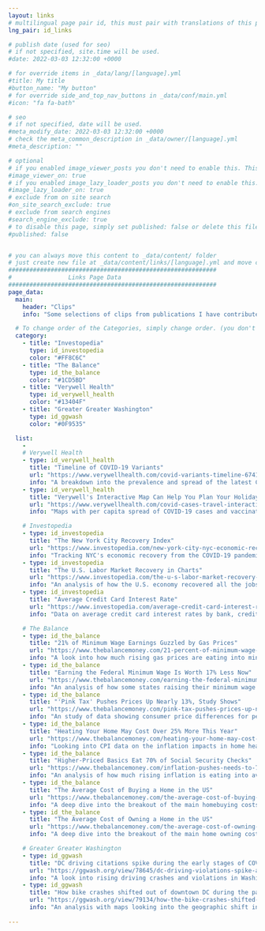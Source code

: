 ```yaml
---
layout: links
# multilingual page pair id, this must pair with translations of this page. (This name must be unique)
lng_pair: id_links

# publish date (used for seo)
# if not specified, site.time will be used.
#date: 2022-03-03 12:32:00 +0000

# for override items in _data/lang/[language].yml
#title: My title
#button_name: "My button"
# for override side_and_top_nav_buttons in _data/conf/main.yml
#icon: "fa fa-bath"

# seo
# if not specified, date will be used.
#meta_modify_date: 2022-03-03 12:32:00 +0000
# check the meta_common_description in _data/owner/[language].yml
#meta_description: ""

# optional
# if you enabled image_viewer_posts you don't need to enable this. This is only if image_viewer_posts = false
#image_viewer_on: true
# if you enabled image_lazy_loader_posts you don't need to enable this. This is only if image_lazy_loader_posts = false
#image_lazy_loader_on: true
# exclude from on site search
#on_site_search_exclude: true
# exclude from search engines
#search_engine_exclude: true
# to disable this page, simply set published: false or delete this file
#published: false


# you can always move this content to _data/content/ folder
# just create new file at _data/content/links/[language].yml and move content below.
###########################################################
#                Links Page Data
###########################################################
page_data:
  main:
    header: "Clips"
    info: "Some selections of clips from publications I have contributed to:"

  # To change order of the Categories, simply change order. (you don't need to change list order.)
  category:
    - title: "Investopedia"
      type: id_investopedia
      color: "#FF8C6C"
    - title: "The Balance"
      type: id_the_balance
      color: "#1CD5BD"
    - title: "Verywell Health"
      type: id_verywell_health
      color: "#13404F"
    - title: "Greater Greater Washington"
      type: id_ggwash
      color: "#0F9535"

  list:
    -
    # Verywell Health
    - type: id_verywell_health
      title: "Timeline of COVID-19 Variants"
      url: "https://www.verywellhealth.com/covid-variants-timeline-6741198"
      info: "A breakdown into the prevalence and spread of the latest COVID-19 variants."
    - type: id_verywell_health
      title: "Verywell's Interactive Map Can Help You Plan Your Holiday Travel"
      url: "https://www.verywellhealth.com/covid-cases-travel-interactive-map-5208431"
      info: "Maps with per capita spread of COVID-19 cases and vaccination rates by states."

    # Investopedia
    - type: id_investopedia
      title: "The New York City Recovery Index"
      url: "https://www.investopedia.com/new-york-city-nyc-economic-recovery-index-5072042"
      info: "Tracking NYC's economic recovery from the COVID-19 pandemic."
    - type: id_investopedia
      title: "The U.S. Labor Market Recovery in Charts"
      url: "https://www.investopedia.com/the-u-s-labor-market-recovery-in-charts-6541384"
      info: "An analysis of how the U.S. economy recovered all the jobs it lost in the COVID-19 pandemic recession."
    - type: id_investopedia
      title: "Average Credit Card Interest Rate"
      url: "https://www.investopedia.com/average-credit-card-interest-rate-5076674"
      info: "Data on average credit card interest rates by bank, credit score, and card type."

    # The Balance
    - type: id_the_balance
      title: "21% of Minimum Wage Earnings Guzzled by Gas Prices"
      url: "https://www.thebalancemoney.com/21-percent-of-minimum-wage-earnings-guzzled-by-gas-prices-5425525"
      info: "A look into how much rising gas prices are eating into minimum wage worker's earnings."
    - type: id_the_balance
      title: "Earning the Federal Minimum Wage Is Worth 17% Less Now"
      url: "https://www.thebalancemoney.com/earning-the-federal-minimum-wage-is-worth-17-percent-less-now-5270858"
      info: "An analysis of how some states raising their minimum wage has changed the overall minimum wage workforce."
    - type: id_the_balance
      title: "'Pink Tax' Pushes Prices Up Nearly 13%, Study Shows"
      url: "https://www.thebalancemoney.com/pink-tax-pushes-prices-up-nearly-13-percent-study-finds-5222209"
      info: "An study of data showing consumer price differences for personal care products marketed to men and women."
    - type: id_the_balance
      title: "Heating Your Home May Cost Over 25% More This Year"
      url: "https://www.thebalancemoney.com/heating-your-home-may-cost-over-25-more-this-year-5213351"
      info: "Looking into CPI data on the inflation impacts in home heating and energy costs for the winter of 2021 - 2022."
    - type: id_the_balance
      title: "Higher-Priced Basics Eat 70% of Social Security Checks"
      url: "https://www.thebalancemoney.com/inflation-pushes-needs-to-70-of-social-security-checks-5324591"
      info: "An analysis of how much rising inflation is eating into average social security income."
    - type: id_the_balance
      title: "The Average Cost of Buying a Home in the US"
      url: "https://www.thebalancemoney.com/the-average-cost-of-buying-a-home-in-the-us-5323803"
      info: "A deep dive into the breakout of the main homebuying costs in the largest US metro areas."
    - type: id_the_balance
      title: "The Average Cost of Owning a Home in the US"
      url: "https://www.thebalancemoney.com/the-average-cost-of-owning-a-home-in-the-us-5323804"
      info: "A deep dive into the breakout of the main home owning costs in the largest US metro areas."  

    # Greater Greater Washington
    - type: id_ggwash
      title: "DC driving citations spike during the early stages of COVID-19"
      url: "https://ggwash.org/view/78645/dc-driving-violations-spike-and-crashes-descrease-during-the-early-stages-of-covid-19"
      info: "A look into rising driving crashes and violations in Washington, DC at the start of the COVID-19 pandemic."
    - type: id_ggwash
      title: "How bike crashes shifted out of downtown DC during the pandemic"
      url: "https://ggwash.org/view/79134/how-the-bike-crashes-shifted-out-of-downtown-dc-during-the-pandemic"
      info: "An analysis with maps looking into the geographic shift in bicycle accident location changes in the COVID-19 pandemic."
    
---
```

